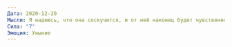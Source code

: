```yaml
---
Дата: 2020-12-20
Мысли: Я надеюсь, что она соскучится, и от неё наконец будет чувственное сообщение.А что если я ошибаюсь, тогда всё потеряно, ничего не вернёшь.Что если я опять сорвусь и буду стелиться перед ней?
Сила: "7"
Эмоция: Уныние
---
```

